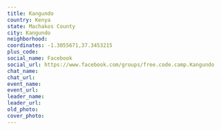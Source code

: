 ```yaml
---
title: Kangundo
country: Kenya
state: Machakos County
city: Kangundo
neighborhood: 
coordinates: -1.3055671,37.3453215
plus_code:
social_name: Facebook
social_url: https://www.facebook.com/groups/free.code.camp.Kangundo
chat_name:
chat_url:
event_name:
event_url:
leader_name:
leader_url:
old_photo: 
cover_photo:
---
```

